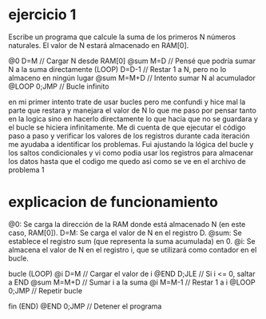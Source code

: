 # ejercicio 1
Escribe un programa que calcule la suma de los primeros N números naturales. El valor de N estará almacenado en RAM[0].

@0
D=M          // Cargar N desde RAM[0]
@sum
M=D          // Pensé que podría sumar N a la suma directamente
(LOOP)
  D=D-1      // Restar 1 a N, pero no lo almaceno en ningún lugar
  @sum
  M=M+D      // Intento sumar N al acumulador
  @LOOP
  0;JMP      // Bucle infinito




en mi primer intento trate de usar bucles pero me confundi y hice mal la parte que restara y manejara el valor de N lo que me paso por pensar tanto en la logica sino en hacerlo directamente lo que hacia que no se guardara y el bucle se hiciera infinitamente.
Me di cuenta de que ejecutar el código paso a paso y verificar los valores de los registros durante cada iteración me ayudaba a identificar los problemas. Fui ajustando la lógica del bucle y los saltos condicionales y vi como podia usar los registros para almacenar los datos hasta que el codigo me quedo asi como se ve en el archivo de problema 1


# explicacion de funcionamiento
@0: Se carga la dirección de la RAM donde está almacenado N (en este caso, RAM[0]).
D=M: Se carga el valor de N en el registro D.
@sum: Se establece el registro sum (que representa la suma acumulada) en 0.
@i: Se almacena el valor de N en el registro i, que se utilizará como contador en el bucle.

bucle
(LOOP)
  @i
  D=M        // Cargar el valor de i
  @END
  D;JLE      // Si i <= 0, saltar a END
  @sum
  M=M+D      // Sumar i a la suma
  @i
  M=M-1      // Restar 1 a i
  @LOOP
  0;JMP      // Repetir bucle

fin
(END)
  @END
  0;JMP      // Detener el programa


